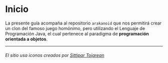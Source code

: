 # Inicio

La presente guía acompaña al repositorio `arakanoid` que nos permitirá crear un clon
del famoso juego homónimo, pero utilizando el Lenguaje de Programación Java, el cual
pertenece al paradigma de **programación orientada a objetos**.

<hr />

###### El sitio usa iconos creados por [Sittipar Tojarean](https://www.flaticon.es/iconos-gratis/colegio)
